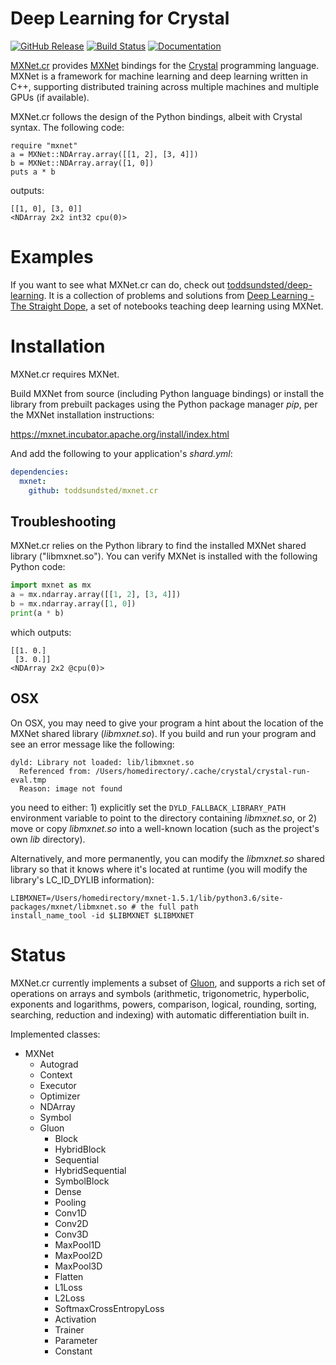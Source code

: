 # Deep Learning for Crystal

[![GitHub Release](https://img.shields.io/github/release/toddsundsted/mxnet.cr.svg)](https://github.com/toddsundsted/mxnet.cr/releases)
[![Build Status](https://travis-ci.org/toddsundsted/mxnet.cr.svg?branch=main)](https://travis-ci.org/toddsundsted/mxnet.cr)
[![Documentation](https://img.shields.io/badge/docs-available-brightgreen.svg)](https://toddsundsted.github.io/mxnet.cr/)

[MXNet.cr](https://github.com/toddsundsted/mxnet.cr)
provides [MXNet](https://mxnet.incubator.apache.org/)
bindings for the [Crystal](https://crystal-lang.org/) programming
language. MXNet is a framework for machine learning and deep learning
written in C++, supporting distributed training across multiple
machines and multiple GPUs (if available).

MXNet.cr follows the design of the Python bindings, albeit with
Crystal syntax. The following code:

```crystal
require "mxnet"
a = MXNet::NDArray.array([[1, 2], [3, 4]])
b = MXNet::NDArray.array([1, 0])
puts a * b
```

outputs:

```
[[1, 0], [3, 0]]
<NDArray 2x2 int32 cpu(0)>
```

# Examples

If you want to see what MXNet.cr can do, check out
[toddsundsted/deep-learning](https://github.com/toddsundsted/deep-learning).
It is a collection of problems and solutions from [Deep Learning - The
Straight Dope](https://gluon.mxnet.io/), a set of notebooks teaching
deep learning using MXNet.

# Installation

MXNet.cr requires MXNet.

Build MXNet from source (including Python language bindings) or
install the library from prebuilt packages using the Python package
manager *pip*, per the MXNet installation instructions:

https://mxnet.incubator.apache.org/install/index.html

And add the following to your application's *shard.yml*:

```yaml
dependencies:
  mxnet:
    github: toddsundsted/mxnet.cr
```

## Troubleshooting

MXNet.cr relies on the Python library to find the installed MXNet
shared library ("libmxnet.so"). You can verify MXNet is installed with
the following Python code:

```python
import mxnet as mx
a = mx.ndarray.array([[1, 2], [3, 4]])
b = mx.ndarray.array([1, 0])
print(a * b)
```

which outputs:

```
[[1. 0.]
 [3. 0.]]
<NDArray 2x2 @cpu(0)>
```

## OSX

On OSX, you may need to give your program a hint about the location of
the MXNet shared library (*libmxnet.so*). If you build and run your
program and see an error message like the following:

```
dyld: Library not loaded: lib/libmxnet.so
  Referenced from: /Users/homedirectory/.cache/crystal/crystal-run-eval.tmp
  Reason: image not found
```

you need to either: 1) explicitly set the `DYLD_FALLBACK_LIBRARY_PATH`
environment variable to point to the directory containing *libmxnet.so*,
or 2) move or copy *libmxnet.so* into a well-known location (such as
the project's own *lib* directory).

Alternatively, and more permanently, you can modify the *libmxnet.so*
shared library so that it knows where it's located at runtime (you
will modify the library's LC\_ID\_DYLIB information):

```
LIBMXNET=/Users/homedirectory/mxnet-1.5.1/lib/python3.6/site-packages/mxnet/libmxnet.so # the full path
install_name_tool -id $LIBMXNET $LIBMXNET
```

# Status

MXNet.cr currently implements a subset of
[Gluon](https://gluon.mxnet.io/), and supports a rich set of
operations on arrays and symbols (arithmetic, trigonometric,
hyperbolic, exponents and logarithms, powers, comparison, logical,
rounding, sorting, searching, reduction and indexing) with automatic
differentiation built in.

Implemented classes:
* MXNet
  * Autograd
  * Context
  * Executor
  * Optimizer
  * NDArray
  * Symbol
  * Gluon
    * Block
    * HybridBlock
    * Sequential
    * HybridSequential
    * SymbolBlock
    * Dense
    * Pooling
    * Conv1D
    * Conv2D
    * Conv3D
    * MaxPool1D
    * MaxPool2D
    * MaxPool3D
    * Flatten
    * L1Loss
    * L2Loss
    * SoftmaxCrossEntropyLoss
    * Activation
    * Trainer
    * Parameter
    * Constant
